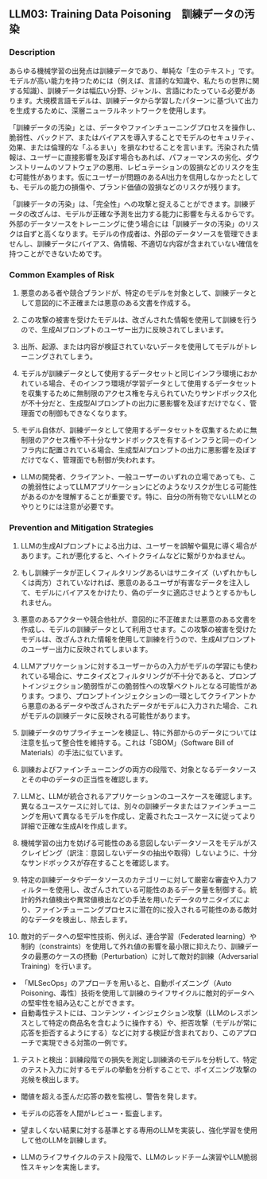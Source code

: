 ## LLM03: Training Data Poisoning　訓練データの汚染

### Description

あらゆる機械学習の出発点は訓練データであり、単純な「生のテキスト」です。モデルが高い能力を持つためには（例えば、言語的な知識や、私たちの世界に関する知識）、訓練データは幅広い分野、ジャンル、言語にわたっている必要があります。大規模言語モデルは、訓練データから学習したパターンに基づいて出力を生成するために、深層ニューラルネットワークを使用します。

「訓練データの汚染」とは、データやファインチューニングプロセスを操作し、脆弱性、バックドア、またはバイアスを導入することでモデルのセキュリティ、効果、または倫理的な「ふるまい」を損なわせることを言います。汚染された情報は、ユーザーに直接影響を及ぼす場合もあれば、パフォーマンスの劣化、ダウンストリームのソフトウェアの悪用、レピュテーションの毀損などのリスクを生む可能性があります。仮にユーザーが問題のあるAI出力を信用しなかったとしても、モデルの能力の損傷や、ブランド価値の毀損などのリスクが残ります。

「訓練データの汚染」は、「完全性」への攻撃と捉えることができます。訓練データの改ざんは、モデルが正確な予測を出力する能力に影響を与えるからです。外部のデータソースをトレーニングに使う場合には「訓練データの汚染」のリスクは自ずと高くなります。モデルの作成者は、外部のデータソースを管理できませんし、訓練データにバイアス、偽情報、不適切な内容が含まれていない確信を持つことができないためです。

### Common Examples of Risk

1. 悪意のある者や競合ブランドが、特定のモデルを対象として、訓練データとして意図的に不正確または悪意のある文書を作成する。

1. この攻撃の被害を受けたモデルは、改ざんされた情報を使用して訓練を行うので、生成AIプロンプトのユーザー出力に反映されてしまいます。

1. 出所、起源、または内容が検証されていないデータを使用してモデルがトレーニングされてしまう。

1. モデルが訓練データとして使用するデータセットと同じインフラ環境におかれている場合、そのインフラ環境が学習データとして使用するデータセットを収集するために無制限のアクセス権を与えられていたりサンドボックス化が不十分だと、生成型AIプロンプトの出力に悪影響を及ぼすだけでなく、管理面での制御もできなくなります。
 
 1. モデル自体が、訓練データとして使用するデータセットを収集するために無制限のアクセス権や不十分なサンドボックスを有するインフラと同一のインフラ内に配置されている場合、生成型AIプロンプトの出力に悪影響を及ぼすだけでなく、管理面でも制御が失われます。
 
 * LLMの開発者、クライアント、一般ユーザーのいずれの立場であっても、この脆弱性によってLLMアプリケーションにどのようなリスクが生じる可能性があるのかを理解することが重要です。特に、自分の所有物でないLLMとのやりとりには注意が必要です。

### Prevention and Mitigation Strategies

1. LLMの生成AIプロンプトによる出力は、ユーザーを誤解や偏見に導く場合があります。これが悪化すると、ヘイトクライムなどに繋がりかねません。

1. もし訓練データが正しくフィルタリングあるいはサニタイズ（いずれかもしくは両方）されていなければ、悪意のあるユーザが有害なデータを注入して、モデルにバイアスをかけたり、偽のデータに適応させようとするかもしれません。

1. 悪意のあるアクターや競合他社が、意図的に不正確または悪意のある文書を作成し、モデルの訓練データとして利用させます。この攻撃の被害を受けたモデルは、改ざんされた情報を使用して訓練を行うので、生成AIプロンプトのユーザー出力に反映されてしまいます。

1. LLMアプリケーションに対するユーザーからの入力がモデルの学習にも使われている場合に、サニタイズとフィルタリングが不十分であると、プロンプトインジェクション脆弱性がこの脆弱性への攻撃ベクトルとなる可能性があります。つまり、プロンプトインジェクションの一環としてクライアントから悪意のあるデータや改ざんされたデータがモデルに入力された場合、これがモデルの訓練データに反映される可能性があります。

1. 訓練データのサプライチェーンを検証し、特に外部からのデータについては注意を払って整合性を維持する。これは「SBOM」（Software Bill of Materials）の手法に似ています。

1. 訓練およびファインチューニングの両方の段階で、対象となるデータソースとその中のデータの正当性を確認します。

1. LLMと、LLMが統合されるアプリケーションのユースケースを確認します。異なるユースケースに対しては、別々の訓練データまたはファインチューニングを用いて異なるモデルを作成し、定義されたユースケースに従ってより詳細で正確な生成AIを作成します。

1. 機械学習の出力を妨げる可能性のある意図しないデータソースをモデルがスクレイピング（訳注：意図しないデータの抽出や取得）しないように、十分なサンドボックスが存在することを確認します。

1. 特定の訓練データやデータソースのカテゴリーに対して厳密な審査や入力フィルターを使用し、改ざんされている可能性のあるデータ量を制御する。統計的外れ値検出や異常値検出などの手法を用いたデータのサニタイズにより、ファインチューニングプロセスに潜在的に投入される可能性のある敵対的なデータを検出し、除去します。

1. 敵対的データへの堅牢性技術、例えば、連合学習（Federated learning）や制約（constraints）を使用して外れ値の影響を最小限に抑えたり、訓練データの最悪のケースの摂動（Perturbation）に対して敵対的訓練（Adversarial Training）を行います。

  - 「MLSecOps」のアプローチを用いると、自動ポイズニング（Auto Poisoning、毒性）技術を使用して訓練のライフサイクルに敵対的データへの堅牢性を組み込むことができます。
  - 自動毒性テストには、コンテンツ・インジェクション攻撃（LLMのレスポンスとして特定の商品名を含むように操作する）や、拒否攻撃（モデルが常に応答を拒否するようにする）などに対する検証が含まれており、このアプローチで実現できる対策の一例です。

1. テストと検出：訓練段階での損失を測定し訓練済のモデルを分析して、特定のテスト入力に対するモデルの挙動を分析することで、ポイズニング攻撃の兆候を検出します。

 - 閾値を超える歪んだ応答の数を監視し、警告を発します。

 - モデルの応答を人間がレビュー・監査します。

 - 望ましくない結果に対する基準とする専用のLLMを実装し、強化学習を使用して他のLLMを訓練します。

 - LLMのライフサイクルのテスト段階で、LLMのレッドチーム演習やLLM脆弱性スキャンを実施します。
